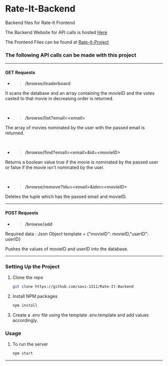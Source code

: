 # Rate-It-Backend 
Backend files for Rate-It Frontend

The Backend Website for API calls is hosted [Here](https://backend-rate-it.herokuapp.com/)

The Frontend Files can be found at [Rate-It-Project](https://github.com/tend2infinity/Rate-It-Project)

### The following API calls can be made with this project

***

#### GET Requests

* > __/browse/leaderboard__

It scans the database and an array containing the movieID and the votes casted to that movie in decreasing order is returned.

<br>

* > __/browse/list?email=\<email\>__

The array of movies nominated by the user with the passed email is returned.

<br>

* > __/browse/find?email=\<email\>&id=\<movieID\>__

Returns a boolean value true if the movie is nominated by the passed user or false if the movie isn't nominated by the user.

<br>

* > __/browse/remove?idu=\<email\>&idm=\<movieID\>__

Deletes the tuple which has the passed email and movieID.


***

#### POST Requests

* > __/browse/add__

Required data : Json Object template = {"movieID": movieID,"userID": userID}

Pushes the values of movieID and userID into the database.

***

### Setting Up the Project

1. Clone the repo
   ```sh
   git clone https://github.com/savi-1311/Rate-It-Backend
   ```
2. Install NPM packages
   ```sh
   npm install
   ```
3. Create a .env file using the template .env.template and add values accordingly.
   
### Usage

1.  To run the server
    ```sh 
    npm start 
    ```
***
